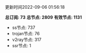 更新时间2022-09-06 01:56:18

**总订阅: 73**
**总节点: 2809**
**有效节点: 1131**
- ss节点: 737
- trojan节点: 76
- v2ray节点: 317
- ssr节点: 1
